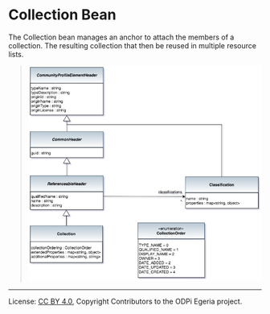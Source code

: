 <!-- SPDX-License-Identifier: CC-BY-4.0 -->
<!-- Copyright Contributors to the ODPi Egeria project. -->


# Collection Bean

The Collection bean manages an anchor to attach the members of a collection.
The resulting collection that then be reused in multiple resource lists.

> ![UML](community-profile-beans-Collection.png)




----
License: [CC BY 4.0](https://creativecommons.org/licenses/by/4.0/),
Copyright Contributors to the ODPi Egeria project.